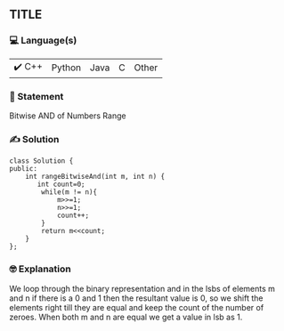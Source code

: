 ## TITLE

### 💻 Language(s)

<table>
    <tr>
        <td>✔️ C++</td>
        <td>  Python</td>
        <td>  Java</td>
        <td>  C</td>
        <td>  Other</td>
    </tr>
</table>

<!-- ### Question Plaform
(If platform is miscellaneous)
✔️AtCoder
Topcoder
SPOJ
-->

### 📖 Statement

Bitwise AND of Numbers Range

### ✍️ Solution
```
class Solution {
public:
    int rangeBitwiseAnd(int m, int n) {
       int count=0;
        while(m != n){
            m>>=1;
            n>>=1;
            count++;
        }
        return m<<count;
    }
};
```
### 🤓 Explanation
We loop through the binary representation and in the lsbs of elements m and n if there is a 0 and 1 then the resultant value is 0,
so we shift the elements right till they are equal and keep the count of the number of zeroes. When both m and n are equal we get a value in lsb as 1. 
